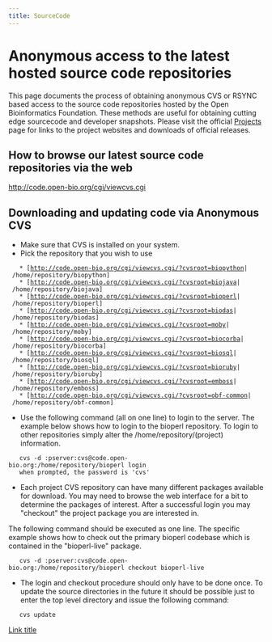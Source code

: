 ```yaml
---
title: SourceCode
---
```


Anonymous access to the latest hosted source code repositories
==============================================================

This page documents the process of obtaining anonymous CVS or RSYNC
based access to the source code repositories hosted by the Open
Bioinformatics Foundation. These methods are useful for obtaining
cutting edge sourcecode and developer snapshots. Please visit the
official [Projects](Projects "wikilink") page for links to the project
websites and downloads of official releases.

How to browse our latest source code repositories via the web
-------------------------------------------------------------

<http://code.open-bio.org/cgi/viewcvs.cgi>

Downloading and updating code via Anonymous CVS
-----------------------------------------------

-   Make sure that CVS is installed on your system.
-   Pick the repository that you wish to use

`   * [`[`http://code.open-bio.org/cgi/viewcvs.cgi/?cvsroot=biopython`](http://code.open-bio.org/cgi/viewcvs.cgi/?cvsroot=biopython)`| /home/repository/biopython]`  
`   * [`[`http://code.open-bio.org/cgi/viewcvs.cgi/?cvsroot=biojava`](http://code.open-bio.org/cgi/viewcvs.cgi/?cvsroot=biojava)`| /home/repository/biojava]`  
`   * [`[`http://code.open-bio.org/cgi/viewcvs.cgi/?cvsroot=bioperl`](http://code.open-bio.org/cgi/viewcvs.cgi/?cvsroot=bioperl)`| /home/repository/bioperl]`  
`   * [`[`http://code.open-bio.org/cgi/viewcvs.cgi/?cvsroot=biodas`](http://code.open-bio.org/cgi/viewcvs.cgi/?cvsroot=biodas)`| /home/repository/biodas]`  
`   * [`[`http://code.open-bio.org/cgi/viewcvs.cgi/?cvsroot=moby`](http://code.open-bio.org/cgi/viewcvs.cgi/?cvsroot=moby)`| /home/repository/moby]`  
`   * [`[`http://code.open-bio.org/cgi/viewcvs.cgi/?cvsroot=biocorba`](http://code.open-bio.org/cgi/viewcvs.cgi/?cvsroot=biocorba)`| /home/repository/biocorba]`  
`   * [`[`http://code.open-bio.org/cgi/viewcvs.cgi/?cvsroot=biosql`](http://code.open-bio.org/cgi/viewcvs.cgi/?cvsroot=biosql)`| /home/repository/biosql]`  
`   * [`[`http://code.open-bio.org/cgi/viewcvs.cgi/?cvsroot=bioruby`](http://code.open-bio.org/cgi/viewcvs.cgi/?cvsroot=bioruby)`| /home/repository/bioruby]`  
`   * [`[`http://code.open-bio.org/cgi/viewcvs.cgi/?cvsroot=emboss`](http://code.open-bio.org/cgi/viewcvs.cgi/?cvsroot=emboss)`| /home/repository/emboss]`  
`   * [`[`http://code.open-bio.org/cgi/viewcvs.cgi/?cvsroot=obf-common`](http://code.open-bio.org/cgi/viewcvs.cgi/?cvsroot=obf-common)`| /home/repository/obf-common] `

-   Use the following command (all on one line) to login to the server.
    The example below shows how to login to the bioperl repository. To
    login to other repositories simply alter
    the /home/repository/(project) information.

`   cvs -d :pserver:cvs@code.open-bio.org:/home/repository/bioperl login`  
`   when prompted, the password is 'cvs'`

-   Each project CVS repository can have many different packages
    available for download. You may need to browse the web interface for
    a bit to determine the packages of interest. After a successful
    login you may "checkout" the project package you are interested in.

The following command should be executed as one line. The specific
example shows how to check out the primary bioperl codebase which is
contained in the "bioperl-live" package.

`   cvs -d :pserver:cvs@code.open-bio.org:/home/repository/bioperl checkout bioperl-live`

-   The login and checkout procedure should only have to be done once.
    To update the source directories in the future it should be possible
    just to enter the top level directory and issue the following
    command:

`   cvs update`

[Link title](Link_title "wikilink")
